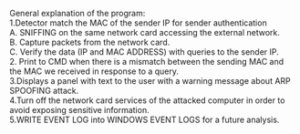 General explanation of the program:
<br>
1.Detector match the MAC of the sender IP for sender authentication
  <br>
  A. SNIFFING on the same network card accessing the external network.
  <br>
  B. Capture packets from the network card.
  <br>
  C. Verify the data (IP and MAC ADDRESS) with queries to the sender IP.
  <br>
2. Print to CMD when there is a mismatch between the sending MAC and the MAC we received in response to a query.
<br>
3.Displays a panel with text to the user with a warning message about ARP SPOOFING attack.
<br>
4.Turn off the network card services of the attacked computer in order to avoid exposing sensitive information.
<br>
5.WRITE EVENT LOG into WINDOWS EVENT LOGS for a future analysis.
